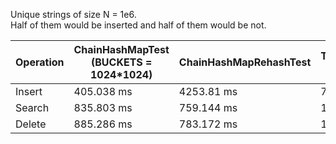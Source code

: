 Unique strings of size N = 1e6.  
Half of them would be inserted and half of them would be not.

| Operation | ChainHashMapTest (BUCKETS = 1024*1024) | ChainHashMapRehashTest | ThreadSafeChainHashMapTest (BUCKETS = 1024*1024) | UnorderedSetTest | ThreadSafeUnorderedSetTest |
|-----------|----------------------------------------|------------------------|--------------------------------------------------|------------------|----------------------------|
| Insert    | 405.038 ms                             | 4253.81 ms                      | 78.543 ms                                        | 395.93 ms        | 632.246 ms                 |
| Search    | 835.803 ms                             | 759.144 ms                      | 101.883 ms                                       | 635.103 ms       | 61.8629 ms                 |
| Delete    | 885.286 ms                             | 783.172 ms                      | 101.883 ms                                       | 638.183 ms       | 61.8629 ms                 |

